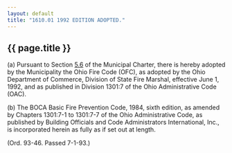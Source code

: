 ```yaml
---
layout: default 
title: "1610.01 1992 EDITION ADOPTED."
---
```


{{ page.title }}
----------------

​(a) Pursuant to Section [5.6](139a0d3d.html) of the Municipal Charter,
there is hereby adopted by the Municipality the Ohio Fire Code (OFC), as
adopted by the Ohio Department of Commerce, Division of State Fire
Marshal, effective June 1, 1992, and as published in Division 1301:7 of
the Ohio Administrative Code (OAC).

​(b) The BOCA Basic Fire Prevention Code, 1984, sixth edition, as
amended by Chapters 1301:7-1 to 1301:7-7 of the Ohio Administrative
Code, as published by Building Officials and Code Administrators
International, Inc., is incorporated herein as fully as if set out at
length.

(Ord. 93-46. Passed 7-1-93.)
